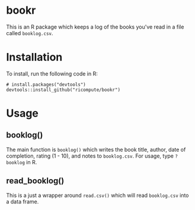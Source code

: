 # bookr

This is an R package which keeps a log of the books you've read in a file called `booklog.csv`.

# Installation

To install, run the following code in R:

```{r}
# install.packages("devtools")
devtools::install_github("ricompute/bookr")
```

# Usage

## booklog()
The main function is `booklog()` which writes the book title, author, date of completion, rating (1 - 10), and notes to `booklog.csv`. For usage, type `?booklog` in R.

## read_booklog()
This is a just a wrapper around `read.csv()` which will read `booklog.csv` into a data frame.
